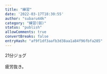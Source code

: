 ```yaml
---
title: "練習"
date: '2022-03-17T18:30:55'
author: "subaru44k"
category: "練習(弱)"
status: "publish"
allowComments: true
convertBreaks: false
entryHash: "af9f1df3aafb3d38aa1a84f96fbfa285"
---
```

21分ジョグ<br>
<br>
疲労抜き。
